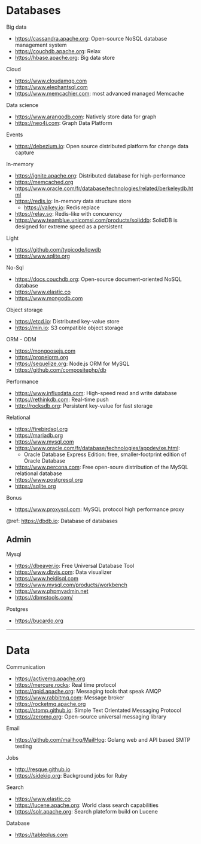 # Databases

Big data
- https://cassandra.apache.org: Open-source NoSQL database management system
- https://couchdb.apache.org: Relax
- https://hbase.apache.org: Big data store

Cloud
* https://www.cloudamqp.com
* https://www.elephantsql.com
* https://www.memcachier.com: most advanced managed Memcache

Data science
- https://www.arangodb.com: Natively store data for graph
- https://neo4j.com: Graph Data Platform

Events
+ https://debezium.io: Open source distributed platform for change data capture

In-memory
- https://ignite.apache.org: Distributed database for high-performance
- https://memcached.org
- https://www.oracle.com/fr/database/technologies/related/berkeleydb.html
- https://redis.io: In-memory data structure store
  + https://valkey.io: Redis replace
- https://relay.so: Redis-like with concurency 
- https://www.teamblue.unicomsi.com/products/soliddb: SolidDB is designed for extreme speed as a persistent

Light
- https://github.com/typicode/lowdb
- https://www.sqlite.org

No-Sql
- https://docs.couchdb.org: Open-source document-oriented NoSQL database
- https://www.elastic.co
- https://www.mongodb.com

Object storage
* https://etcd.io: Distributed key-value store
* https://min.io: S3 compatible object storage

ORM - ODM
* https://mongoosejs.com
* https://propelorm.org
* https://sequelize.org: Node.js ORM for MySQL
* https://github.com/compositephp/db

Performance
* https://www.influxdata.com: High-speed read and write database
* https://rethinkdb.com: Real-time push
* http://rocksdb.org: Persistent key-value for fast storage

Relational
- https://firebirdsql.org
- https://mariadb.org
- https://www.mysql.com
- https://www.oracle.com/fr/database/technologies/appdev/xe.html:
  + Oracle Database Express Edition: free, smaller-footprint edition of Oracle Database 
- https://www.percona.com: Free open-soure distribution of the MySQL relational database
- https://www.postgresql.org
- https://sqlite.org

Bonus  
- https://www.proxysql.com: MySQL protocol high performance proxy

@ref: https://dbdb.io: Database of databases

## Admin
Mysql
* https://dbeaver.io: Free Universal Database Tool
* https://www.dbvis.com: Data visualizer
* https://www.heidisql.com
* https://www.mysql.com/products/workbench
* https://www.phpmyadmin.net
* https://dbmstools.com/

Postgres
* https://bucardo.org



---

# Data

Communication
* https://activemq.apache.org
* https://mercure.rocks: Real time protocol
* https://qpid.apache.org: Messaging tools that speak AMQP
* https://www.rabbitmq.com: Message broker
* https://rocketmq.apache.org
* https://stomp.github.io: Simple Text Orientated Messaging Protocol
* https://zeromq.org: Open-source universal messaging library

Email
* https://github.com/mailhog/MailHog: Golang web and API based SMTP testing

Jobs
* http://resque.github.io
* https://sidekiq.org: Background jobs for Ruby

Search
* https://www.elastic.co
* https://lucene.apache.org: World class search capabilities
* https://solr.apache.org: Search plateform build on Lucene


Database
- https://tableplus.com
